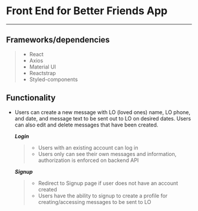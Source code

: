 # Front End for Better Friends App

___

## Frameworks/dependencies

> - React
> - Axios
> - Material UI
> - Reactstrap
> - Styled-components

## Functionality

- Users can create a new message with LO (loved ones) name, LO phone, and date, and message text to be sent out to LO on desired dates. Users can also edit and delete messages that have been created.

    ***Login***

    > - Users with an existing account can log in
    > - Users only can see their own messages and information, authorization is enforced on backend API

    ***Signup***

    > - Redirect to Signup page if user does not have an account created
    > - Users have the ability to signup to create a profile for creating/accessing messages to be sent to LO